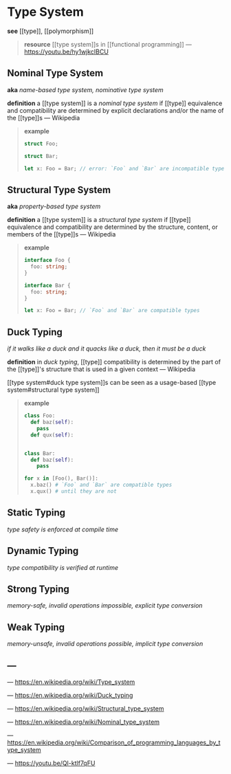 # Type System

**see** [[type]], [[polymorphism]]

> **resource** [[type system]]s in [[functional programming]] &mdash; <https://youtu.be/hy1wjkcIBCU>

## Nominal Type System

**aka** _name-based type system, nominative type system_

**definition** a [[type system]] is a _nominal type system_ if [[type]] equivalence and compatibility are determined by explicit declarations and/or the name of the [[type]]s &mdash; Wikipedia

> **example**
>
> ```rust
> struct Foo;
>
> struct Bar;
>
> let x: Foo = Bar; // error: `Foo` and `Bar` are incompatible types
> ```

## Structural Type System

**aka** _property-based type system_

**definition** a [[type system]] is a _structural type system_ if [[type]] equivalence and compatibility are determined by the structure, content, or members of the [[type]]s &mdash; Wikipedia

> **example**
>
> ```typescript
> interface Foo {
>   foo: string;
> }
>
> interface Bar {
>   foo: string;
> }
>
> let x: Foo = Bar; // `Foo` and `Bar` are compatible types
> ```

## Duck Typing

_if it walks like a duck and it quacks like a duck, then it must be a duck_

**definition** in _duck typing_, [[type]] compatibility is determined by the part of the [[type]]'s structure that is used in a given context &mdash; Wikipedia

[[type system#duck type system]]s can be seen as a usage-based [[type system#structural type system]]

> **example**
>
> ```python
> class Foo:
>   def baz(self):
>     pass
>   def qux(self):
>
>
> class Bar:
>   def baz(self):
>     pass
>
> for x in [Foo(), Bar()]:
>   x.baz() # `Foo` and `Bar` are compatible types
>   x.qux() # until they are not
> ```

## Static Typing

_type safety is enforced at compile time_

## Dynamic Typing

_type compatibility is verified at runtime_

## Strong Typing

_memory-safe, invalid operations impossible, explicit type conversion_

## Weak Typing

_memory-unsafe, invalid operations possible, implicit type conversion_

## &mdash;

&mdash; <https://en.wikipedia.org/wiki/Type_system>

&mdash; <https://en.wikipedia.org/wiki/Duck_typing>

&mdash; <https://en.wikipedia.org/wiki/Structural_type_system>

&mdash; <https://en.wikipedia.org/wiki/Nominal_type_system>

&mdash; <https://en.wikipedia.org/wiki/Comparison_of_programming_languages_by_type_system>

&mdash; <https://youtu.be/QI-ktlf7qFU>
